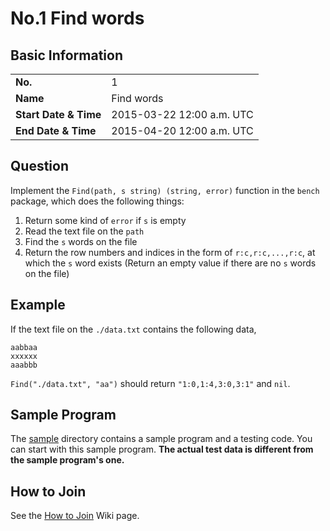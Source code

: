 # No.1 Find words

## Basic Information

<table>
  <tbody>
    <tr>
      <td><strong>No.</strong></td>
      <td>1</td>
    </tr>
    <tr>
      <td><strong>Name</strong></td>
      <td>Find words</td>
    </tr>
    <tr>
      <td><strong>Start Date & Time</strong></td>
      <td>2015-03-22 12:00 a.m. UTC</td>
    </tr>
    <tr>
      <td><strong>End Date & Time</strong></td>
      <td>2015-04-20 12:00 a.m. UTC</td>
    </tr>
  </tbody>
</table>

## Question

Implement the `Find(path, s string) (string, error)` function in the `bench` package, which does the following things:

1. Return some kind of `error` if `s` is empty
2. Read the text file on the `path`
3. Find the `s` words on the file
4. Return the row numbers and indices in the form of `r:c,r:c,...,r:c`, at which the `s` word exists (Return an empty value if there are no `s` words on the file)

## Example

If the text file on the `./data.txt` contains the following data,

```
aabbaa
xxxxxx
aaabbb
```

`Find("./data.txt", "aa")` should return `"1:0,1:4,3:0,3:1"` and `nil`.

## Sample Program

The [sample](sample) directory contains a sample program and a testing code. You can start with this sample program. **The actual test data is different from the sample program's one.**

## How to Join

See the [How to Join](https://github.com/gobench/competitions/wiki/How-to-Join) Wiki page.
